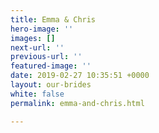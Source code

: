 ```yaml
---
title: Emma & Chris
hero-image: ''
images: []
next-url: ''
previous-url: ''
featured-image: ''
date: 2019-02-27 10:35:51 +0000
layout: our-brides
white: false
permalink: emma-and-chris.html

---
```

